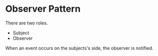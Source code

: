 # Observer Pattern

There are two roles.

* Subject
* Observer

When an event occurs on the subjects's side, the observer is notified.

